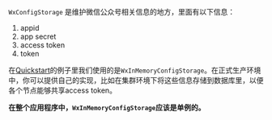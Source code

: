 ``WxConfigStorage`` 是维护微信公众号相关信息的地方，里面有以下信息：

1. appid
1. app secret
1. access token
1. token 

在[Quickstart](https://github.com/chanjarster/weixin-java-tools/wiki/Quickstart)的例子里我们使用的是``WxInMemoryConfigStorage``。在正式生产环境中，你可以提供自己的实现，比如在集群环境下将这些信息存储到数据库里，以便各个节点能够共享access token。

**在整个应用程序中，``WxInMemoryConfigStorage``应该是单例的。**